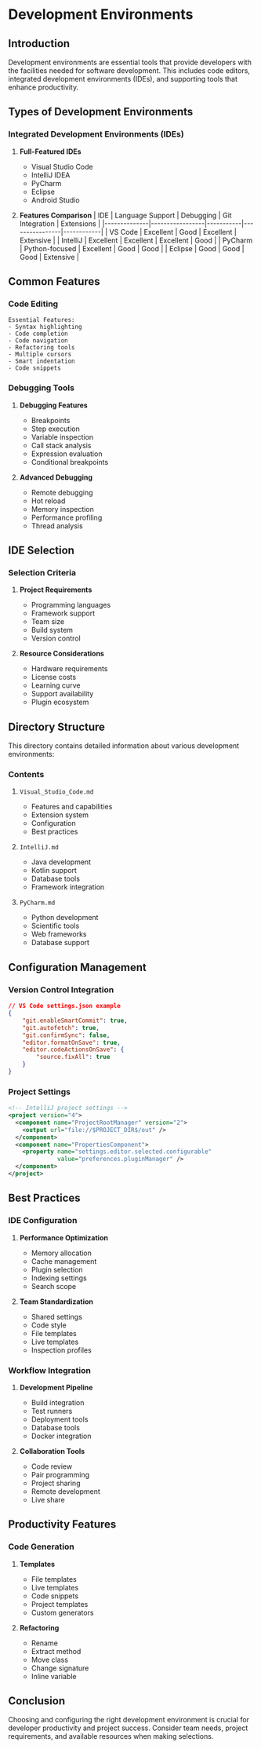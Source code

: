 # Development Environments

## Introduction
Development environments are essential tools that provide developers with the facilities needed for software development. This includes code editors, integrated development environments (IDEs), and supporting tools that enhance productivity.

## Types of Development Environments

### Integrated Development Environments (IDEs)
1. **Full-Featured IDEs**
   - Visual Studio Code
   - IntelliJ IDEA
   - PyCharm
   - Eclipse
   - Android Studio

2. **Features Comparison**
   | IDE           | Language Support | Debugging | Git Integration | Extensions |
   |--------------|-----------------|-----------|----------------|------------|
   | VS Code      | Excellent      | Good      | Excellent      | Extensive  |
   | IntelliJ     | Excellent      | Excellent | Excellent      | Good       |
   | PyCharm      | Python-focused | Excellent | Good           | Good       |
   | Eclipse      | Good           | Good      | Good           | Extensive  |

## Common Features

### Code Editing
```text
Essential Features:
- Syntax highlighting
- Code completion
- Code navigation
- Refactoring tools
- Multiple cursors
- Smart indentation
- Code snippets
```

### Debugging Tools
1. **Debugging Features**
   - Breakpoints
   - Step execution
   - Variable inspection
   - Call stack analysis
   - Expression evaluation
   - Conditional breakpoints

2. **Advanced Debugging**
   - Remote debugging
   - Hot reload
   - Memory inspection
   - Performance profiling
   - Thread analysis

## IDE Selection

### Selection Criteria
1. **Project Requirements**
   - Programming languages
   - Framework support
   - Team size
   - Build system
   - Version control

2. **Resource Considerations**
   - Hardware requirements
   - License costs
   - Learning curve
   - Support availability
   - Plugin ecosystem

## Directory Structure
This directory contains detailed information about various development environments:

### Contents
1. `Visual_Studio_Code.md`
   - Features and capabilities
   - Extension system
   - Configuration
   - Best practices

2. `IntelliJ.md`
   - Java development
   - Kotlin support
   - Database tools
   - Framework integration

3. `PyCharm.md`
   - Python development
   - Scientific tools
   - Web frameworks
   - Database support

## Configuration Management

### Version Control Integration
```json
// VS Code settings.json example
{
    "git.enableSmartCommit": true,
    "git.autofetch": true,
    "git.confirmSync": false,
    "editor.formatOnSave": true,
    "editor.codeActionsOnSave": {
        "source.fixAll": true
    }
}
```

### Project Settings
```xml
<!-- IntelliJ project settings -->
<project version="4">
  <component name="ProjectRootManager" version="2">
    <output url="file://$PROJECT_DIR$/out" />
  </component>
  <component name="PropertiesComponent">
    <property name="settings.editor.selected.configurable" 
              value="preferences.pluginManager" />
  </component>
</project>
```

## Best Practices

### IDE Configuration
1. **Performance Optimization**
   - Memory allocation
   - Cache management
   - Plugin selection
   - Indexing settings
   - Search scope

2. **Team Standardization**
   - Shared settings
   - Code style
   - File templates
   - Live templates
   - Inspection profiles

### Workflow Integration
1. **Development Pipeline**
   - Build integration
   - Test runners
   - Deployment tools
   - Database tools
   - Docker integration

2. **Collaboration Tools**
   - Code review
   - Pair programming
   - Project sharing
   - Remote development
   - Live share

## Productivity Features

### Code Generation
1. **Templates**
   - File templates
   - Live templates
   - Code snippets
   - Project templates
   - Custom generators

2. **Refactoring**
   - Rename
   - Extract method
   - Move class
   - Change signature
   - Inline variable

## Conclusion
Choosing and configuring the right development environment is crucial for developer productivity and project success. Consider team needs, project requirements, and available resources when making selections.
